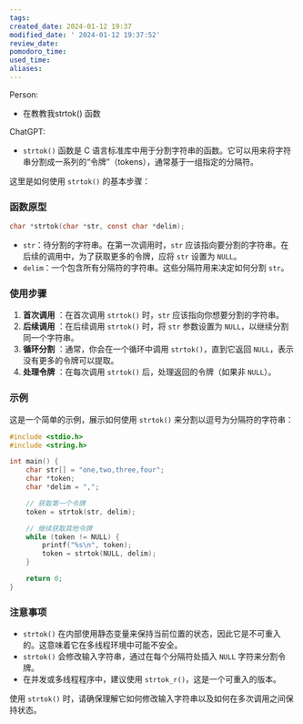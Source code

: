 ```yaml
---
tags: 
created_date: 2024-01-12 19:37
modified_date: ' 2024-01-12 19:37:52'
review_date: 
pomodoro_time: 
used_time: 
aliases:
---
```


Person: 
- 在教教我strtok() 函数

ChatGPT: 
- `strtok()` 函数是 C 语言标准库中用于分割字符串的函数。它可以用来将字符串分割成一系列的“令牌”（tokens），通常基于一组指定的分隔符。

这里是如何使用 `strtok()` 的基本步骤：
### 函数原型

```c
char *strtok(char *str, const char *delim);
```

 
- `str`：待分割的字符串。在第一次调用时，`str` 应该指向要分割的字符串。在后续的调用中，为了获取更多的令牌，应将 `str` 设置为 `NULL`。 
- `delim`：一个包含所有分隔符的字符串。这些分隔符用来决定如何分割 `str`。
### 使用步骤 
1. **首次调用** ：在首次调用 `strtok()` 时，`str` 应该指向你想要分割的字符串。 
2. **后续调用** ：在后续调用 `strtok()` 时，将 `str` 参数设置为 `NULL`，以继续分割同一个字符串。 
3. **循环分割** ：通常，你会在一个循环中调用 `strtok()`，直到它返回 `NULL`，表示没有更多的令牌可以提取。 
4. **处理令牌** ：在每次调用 `strtok()` 后，处理返回的令牌（如果非 `NULL`）。
### 示例

这是一个简单的示例，展示如何使用 `strtok()` 来分割以逗号为分隔符的字符串：

```c
#include <stdio.h>
#include <string.h>

int main() {
    char str[] = "one,two,three,four";
    char *token;
    char *delim = ",";

    // 获取第一个令牌
    token = strtok(str, delim);

    // 继续获取其他令牌
    while (token != NULL) {
        printf("%s\n", token);
        token = strtok(NULL, delim);
    }

    return 0;
}
```


### 注意事项 
- `strtok()` 在内部使用静态变量来保持当前位置的状态，因此它是不可重入的。这意味着它在多线程环境中可能不安全。 
- `strtok()` 会修改输入字符串，通过在每个分隔符处插入 `NULL` 字符来分割令牌。 
- 在并发或多线程程序中，建议使用 `strtok_r()`，这是一个可重入的版本。

使用 `strtok()` 时，请确保理解它如何修改输入字符串以及如何在多次调用之间保持状态。
